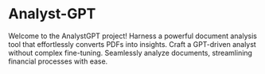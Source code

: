 # Analyst-GPT
Welcome to the AnalystGPT project! Harness a powerful document analysis tool that effortlessly converts PDFs into insights. Craft a GPT-driven analyst without complex fine-tuning. Seamlessly analyze documents, streamlining financial processes with ease.
